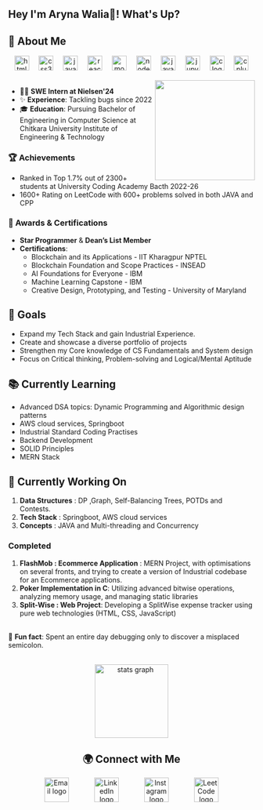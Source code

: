 <h2 align="left">Hey I'm Aryna Walia👋! What's Up?</h2>

## 🚀 About Me

<div align="center">
  <img src="https://cdn.jsdelivr.net/gh/devicons/devicon/icons/html5/html5-original.svg" height="30" alt="html5 logo" />
  <img width="12" />
  <img src="https://cdn.jsdelivr.net/gh/devicons/devicon/icons/css3/css3-original.svg" height="30" alt="css3 logo" />
  <img width="12" />
  <img src="https://cdn.jsdelivr.net/gh/devicons/devicon/icons/javascript/javascript-original.svg" height="30" alt="javascript logo" />
  <img width="12" />
  <img src="https://cdn.jsdelivr.net/gh/devicons/devicon/icons/react/react-original.svg" height="30" alt="react logo" />
  <img width="12" />
  <img src="https://cdn.jsdelivr.net/gh/devicons/devicon/icons/mongodb/mongodb-original.svg" height="30" alt="mongodb logo" />
  <img width="12" />
  <img src="https://cdn.jsdelivr.net/gh/devicons/devicon/icons/nodejs/nodejs-original.svg" height="30" alt="nodejs logo" />
  <img width="12" />
  <img src="https://cdn.jsdelivr.net/gh/devicons/devicon/icons/java/java-original.svg" height="30" alt="java logo" />
  <img width="12" />
  <img src="https://cdn.jsdelivr.net/gh/devicons/devicon/icons/jupyter/jupyter-original.svg" height="30" alt="jupyter logo" />
  <img width="12" />
  <img src="https://cdn.jsdelivr.net/gh/devicons/devicon/icons/c/c-original.svg" height="30" alt="c logo" />
  <img width="12" />
  <img src="https://cdn.jsdelivr.net/gh/devicons/devicon/icons/cplusplus/cplusplus-original.svg" height="30" alt="cplusplus logo" />
</div>

<br>

<img align="right" height="204" src="https://th.bing.com/th/id/OIP.y-4CvdgA-ANd7RYI0pzjeAHaHa?rs=1&pid=ImgDetMain" />

- 👨‍💻 **SWE Intern at Nielsen'24**
- ✨ **Experience**: Tackling bugs since 2022
- 🎓 **Education**: Pursuing Bachelor of Engineering in Computer Science at Chitkara University Institute of Engineering & Technology

### 🏆 Achievements
- Ranked in Top 1.7% out of 2300+ students at University Coding Academy Bacth 2022-26
- 1600+ Rating on LeetCode with 600+ problems solved in both JAVA and CPP

### 🏅 Awards & Certifications
- **Star Programmer** & **Dean’s List Member**
- **Certifications**:
  - Blockchain and its Applications - IIT Kharagpur NPTEL
  - Blockchain Foundation and Scope Practices - INSEAD
  - AI Foundations for Everyone - IBM
  - Machine Learning Capstone - IBM
  - Creative Design, Prototyping, and Testing - University of Maryland

## 🎯 Goals
- Expand my Tech Stack and gain Industrial Experience.
- Create and showcase a diverse portfolio of projects
- Strengthen my Core knowledge of CS Fundamentals and System design
- Focus on Critical thinking, Problem-solving and Logical/Mental Aptitude

## 📚 Currently Learning
- Advanced DSA topics: Dynamic Programming and Algorithmic design patterns
- AWS cloud services, Springboot
- Industrial Standard Coding Practises
- Backend Development
- SOLID Principles
- MERN Stack

## 🚀 Currently Working On
1. **Data Structures** : DP ,Graph, Self-Balancing Trees, POTDs and Contests.
2. **Tech Stack** : Springboot, AWS cloud services
3. **Concepts** : JAVA and Multi-threading and Concurrency

### Completed
1. **FlashMob : Ecommerce Application** : MERN Project, with optimisations on several fronts, and trying to create a version of Industrial codebase for an Ecommerce applications.
2. **Poker Implementation in C**: Utilizing advanced bitwise operations, analyzing memory usage, and managing static libraries
3. **Split-Wise : Web Project**: Developing a SplitWise expense tracker using pure web technologies (HTML, CSS, JavaScript)

<br>🎲 **Fun fact**: Spent an entire day debugging only to discover a misplaced semicolon.

<br clear="both">

<div align="center">
<!--   <img src="https://streak-stats.demolab.com?user=aryanwalia24&locale=en&mode=daily&theme=dracula&hide_border=false&border_radius=5&order=3" height="150" alt="streak graph" /> -->
  <img src="https://github-readme-stats.vercel.app/api?username=aryanwalia24&hide_title=false&hide_rank=false&show_icons=true&include_all_commits=true&count_private=true&disable_animations=false&theme=dracula&locale=en&hide_border=false&order=1&custom_title=Github%20Statistics" height="150" alt="stats graph" />
</div>

<h2 align="center">🌍 Connect with Me</h2>

<div align="center" style="display: flex; justify-content: center; gap: 20px;">
  <a href="https://www.linkedin.com/in/aryan-walia24/" target="_blank" title="LinkedIn">
    <img src="https://img.icons8.com/?size=100&id=xuvGCOXi8Wyg&format=png&color=000000" height="50" alt="Email logo" />
  </a>
   &nbsp;&nbsp;&nbsp; 
  <a href="https://leetcode.com/u/aryanwalia/" target="_blank" title="LeetCode">
    <img src="https://img.icons8.com/?size=100&id=wDGo581Ea5Nf&format=png&color=000000" height="50" alt="LinkedIn logo" />
  </a>
   &nbsp;&nbsp;&nbsp; 
  <a href="https://www.instagram.com/_aryan__walia_/" target="_blank" title="Instagram">
    <img src="https://img.icons8.com/?size=100&id=Xy10Jcu1L2Su&format=png&color=000000" height="50" alt="Instagram logo" />
  </a>
   &nbsp;&nbsp;&nbsp;
  <a href="mailto:aryanwalia2303@gmail.com" target="_blank" title="Email">
    <img src="https://img.icons8.com/?size=100&id=P7UIlhbpWzZm&format=png&color=000000" height="50" alt="LeetCode logo" />
  </a>
</div>

